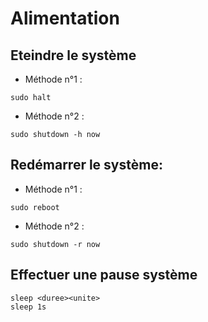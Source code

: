 # Alimentation

## Eteindre le système

* Méthode n°1 :

```shell
sudo halt
```

* Méthode n°2 :

```shell
sudo shutdown -h now
```

## Redémarrer le système:

* Méthode n°1 :

```shell
sudo reboot
```

* Méthode n°2 :

```shell
sudo shutdown -r now
```

## Effectuer une pause système

```shell
sleep <duree><unite>
sleep 1s
```
